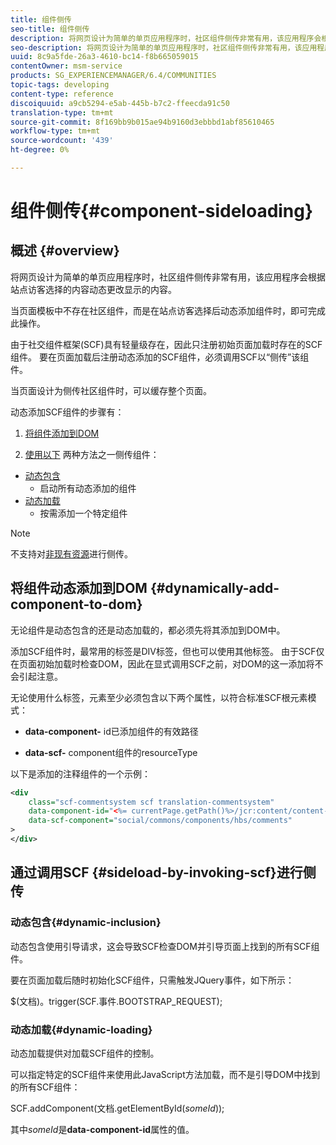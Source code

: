 ```yaml
---
title: 组件侧传
seo-title: 组件侧传
description: 将网页设计为简单的单页应用程序时，社区组件侧传非常有用，该应用程序会根据站点访客选择的内容动态更改显示的内容
seo-description: 将网页设计为简单的单页应用程序时，社区组件侧传非常有用，该应用程序会根据站点访客选择的内容动态更改显示的内容
uuid: 8c9a5fde-26a3-4610-bc14-f8b665059015
contentOwner: msm-service
products: SG_EXPERIENCEMANAGER/6.4/COMMUNITIES
topic-tags: developing
content-type: reference
discoiquuid: a9cb5294-e5ab-445b-b7c2-ffeecda91c50
translation-type: tm+mt
source-git-commit: 8f169bb9b015ae94b9160d3ebbbd1abf85610465
workflow-type: tm+mt
source-wordcount: '439'
ht-degree: 0%

---
```



# 组件侧传{#component-sideloading}

## 概述 {#overview}

将网页设计为简单的单页应用程序时，社区组件侧传非常有用，该应用程序会根据站点访客选择的内容动态更改显示的内容。

当页面模板中不存在社区组件，而是在站点访客选择后动态添加组件时，即可完成此操作。

由于社交组件框架(SCF)具有轻量级存在，因此只注册初始页面加载时存在的SCF组件。 要在页面加载后注册动态添加的SCF组件，必须调用SCF以“侧传”该组件。

当页面设计为侧传社区组件时，可以缓存整个页面。

动态添加SCF组件的步骤有：

1. [将组件添加到DOM](#dynamically-add-component-to-dom)

1. [使用以下](#sideload-by-invoking-scf) 两种方法之一侧传组件：

* [动态包含](#dynamic-inclusion)
   * 启动所有动态添加的组件
* [动态加载](#dynamic-loading)
   * 按需添加一个特定组件

>[!NOTE]
>
>不支持对[非现有资源](scf.md#add-or-include-a-communities-component)进行侧传。

## 将组件动态添加到DOM {#dynamically-add-component-to-dom}

无论组件是动态包含的还是动态加载的，都必须先将其添加到DOM中。

添加SCF组件时，最常用的标签是DIV标签，但也可以使用其他标签。 由于SCF仅在页面初始加载时检查DOM，因此在显式调用SCF之前，对DOM的这一添加将不会引起注意。

无论使用什么标签，元素至少必须包含以下两个属性，以符合标准SCF根元素模式：

* **data-component-**
id已添加组件的有效路径

* **data-scf-**
component组件的resourceType

以下是添加的注释组件的一个示例：

```xml
<div
    class="scf-commentsystem scf translation-commentsystem" 
    data-component-id="<%= currentPage.getPath()%>/jcr:content/content-left/comments"
    data-scf-component="social/commons/components/hbs/comments"
>
</div>
```

## 通过调用SCF {#sideload-by-invoking-scf}进行侧传

### 动态包含{#dynamic-inclusion}

动态包含使用引导请求，这会导致SCF检查DOM并引导页面上找到的所有SCF组件。

要在页面加载后随时初始化SCF组件，只需触发JQuery事件，如下所示：

$(文档)。trigger(SCF.事件.BOOTSTRAP_REQUEST);

### 动态加载{#dynamic-loading}

动态加载提供对加载SCF组件的控制。

可以指定特定的SCF组件来使用此JavaScript方法加载，而不是引导DOM中找到的所有SCF组件：

SCF.addComponent(文档.getElementById(*someId*));

其中&#x200B;*someId*&#x200B;是&#x200B;**data-component-id**&#x200B;属性的值。

